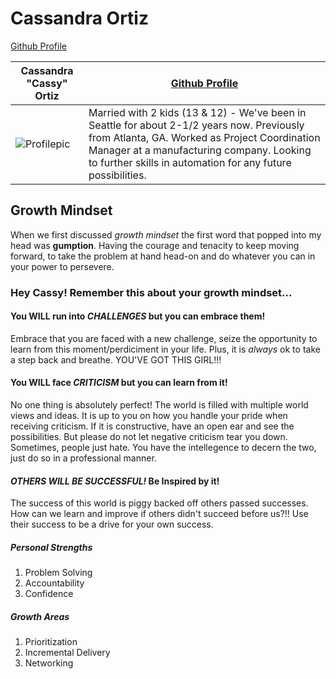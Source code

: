 
# Cassandra Ortiz


[Github Profile](https://github.com/cassandraortiz)

Cassandra "Cassy" Ortiz | [Github Profile](https://github.com/cassandraortiz)
----------------------- | -------------------
![Profilepic](https://avatars0.githubusercontent.com/u/58947259?s=400&u=203816aef9d5d389a9b750a12cf05dec09b24fa8&v=4) | Married with 2 kids (13 & 12) - We've been in Seattle for about 2-1/2 years now. Previously from Atlanta, GA. Worked as Project Coordination Manager at a manufacturing company. Looking to further skills in automation for any future possibilities.


## Growth Mindset 

When we first discussed _growth mindset_ the first word that popped into my head was **gumption**.
Having the courage and tenacity to keep moving forward, to take the problem at hand head-on and do whatever you can in your power to persevere. 

### Hey Cassy! Remember this about your growth mindset...

#### You WILL run into _CHALLENGES_ but you can embrace them!

Embrace that you are faced with a new challenge, seize the opportunity to learn from this moment/perdiciment in your life. 
Plus, it is _always_ ok to take a step back and breathe.  YOU'VE GOT THIS GIRL!!!

#### You WILL face _CRITICISM_ but you can learn from it!

No one thing is absolutely perfect! The world is filled with multiple world views and ideas.  It is up to you on how you handle your pride when receiving criticism.  If it is constructive, have an open ear and see the possibilities.  But please do not let negative criticism tear you down.  Sometimes, people just hate.  You have the intellegence to decern the two, just do so in a professional manner.

####  _OTHERS WILL BE SUCCESSFUL!_ Be Inspired by it!

The success of this world is piggy backed off others passed successes.  How can we learn and improve if others didn't succeed before us?!!
Use their success to be a drive for your own success. 

##### Personal Strengths
1. Problem Solving
2. Accountability
3. Confidence

##### Growth Areas
1. Prioritization
2. Incremental Delivery
3. Networking


